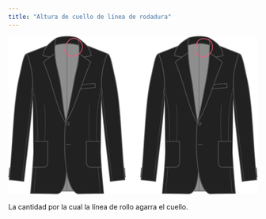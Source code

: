 ```yaml
---
title: "Altura de cuello de línea de rodadura"
---
```


![Altura del collar de la línea de rollo](rolllinecollarheight.svg)

La cantidad por la cual la línea de rollo agarra el cuello.





